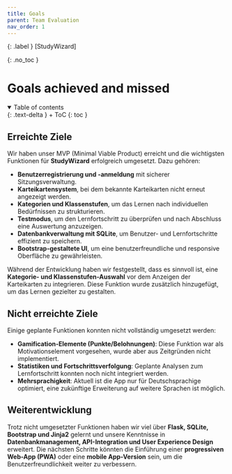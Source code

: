 ```yaml
---
title: Goals
parent: Team Evaluation
nav_order: 1
---
```


{: .label }
[StudyWizard]

{: .no_toc }
# Goals achieved and missed

<details open markdown="block">
{: .text-delta }
<summary>Table of contents</summary>
+ ToC
{: toc }
</details>

## Erreichte Ziele

Wir haben unser MVP (Minimal Viable Product) erreicht und die wichtigsten Funktionen für **StudyWizard** erfolgreich umgesetzt. Dazu gehören:

- **Benutzerregistrierung und -anmeldung** mit sicherer Sitzungsverwaltung.
- **Karteikartensystem**, bei dem bekannte Karteikarten nicht erneut angezeigt werden.
- **Kategorien und Klassenstufen**, um das Lernen nach individuellen Bedürfnissen zu strukturieren.
- **Testmodus**, um den Lernfortschritt zu überprüfen und nach Abschluss eine Auswertung anzuzeigen.
- **Datenbankverwaltung mit SQLite**, um Benutzer- und Lernfortschritte effizient zu speichern.
- **Bootstrap-gestaltete UI**, um eine benutzerfreundliche und responsive Oberfläche zu gewährleisten.

Während der Entwicklung haben wir festgestellt, dass es sinnvoll ist, eine **Kategorie- und Klassenstufen-Auswahl** vor dem Anzeigen der Karteikarten zu integrieren. Diese Funktion wurde zusätzlich hinzugefügt, um das Lernen gezielter zu gestalten.

## Nicht erreichte Ziele

Einige geplante Funktionen konnten nicht vollständig umgesetzt werden:

- **Gamification-Elemente (Punkte/Belohnungen)**: Diese Funktion war als Motivationselement vorgesehen, wurde aber aus Zeitgründen nicht implementiert.
- **Statistiken und Fortschrittsverfolgung**: Geplante Analysen zum Lernfortschritt konnten noch nicht integriert werden.
- **Mehrsprachigkeit**: Aktuell ist die App nur für Deutschsprachige optimiert, eine zukünftige Erweiterung auf weitere Sprachen ist möglich.

## Weiterentwicklung

Trotz nicht umgesetzter Funktionen haben wir viel über **Flask, SQLite, Bootstrap und Jinja2** gelernt und unsere Kenntnisse in **Datenbankmanagement, API-Integration und User Experience Design** erweitert. Die nächsten Schritte könnten die Einführung einer **progressiven Web-App (PWA)** oder eine **mobile App-Version** sein, um die Benutzerfreundlichkeit weiter zu verbessern.
